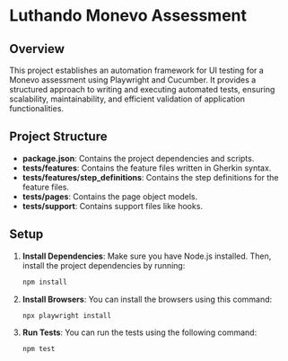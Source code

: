 # Luthando Monevo Assessment

## Overview

This project establishes an automation framework for UI testing for a Monevo assessment using Playwright and Cucumber. It provides a structured approach to writing and executing automated tests, ensuring scalability, maintainability, and efficient validation of application functionalities.

## Project Structure

- **package.json**: Contains the project dependencies and scripts.
- **tests/features**: Contains the feature files written in Gherkin syntax.
- **tests/features/step_definitions**: Contains the step definitions for the feature files.
- **tests/pages**: Contains the page object models.
- **tests/support**: Contains support files like hooks.

## Setup

1. **Install Dependencies**:
   Make sure you have Node.js installed. Then, install the project dependencies by running:
   ```sh
   npm install
   ```
2. **Install Browsers**:
  You can install the browsers using this command:
   ```sh
   npx playwright install
   ```
3. **Run Tests**:
   You can run the tests using the following command:
   ```sh
   npm test
   ```

